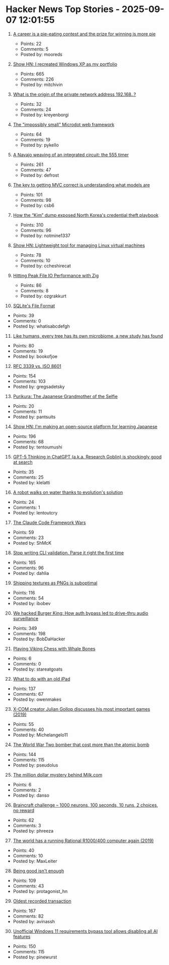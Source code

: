 # Hacker News Top Stories - 2025-09-07 12:01:55

1. [A career is a pie-eating contest and the prize for winning is more pie](https://jason.energy/more-pie/)
   - Points: 22
   - Comments: 5
   - Posted by: mooreds

2. [Show HN: I recreated Windows XP as my portfolio](https://mitchivin.com/)
   - Points: 665
   - Comments: 226
   - Posted by: mitchivin

3. [What is the origin of the private network address 192.168.*.*?](https://lists.ding.net/othersite/isoc-internet-history/2009/oct/msg00000.html)
   - Points: 32
   - Comments: 24
   - Posted by: kreyenborgi

4. [The "impossibly small" Microdot web framework](https://lwn.net/Articles/1034121/)
   - Points: 64
   - Comments: 19
   - Posted by: pykello

5. [A Navajo weaving of an integrated circuit: the 555 timer](https://www.righto.com/2025/09/marilou-schultz-navajo-555-weaving.html)
   - Points: 261
   - Comments: 47
   - Posted by: defrost

6. [The key to getting MVC correct is understanding what models are](https://stlab.cc/tips/about-mvc.html)
   - Points: 101
   - Comments: 98
   - Posted by: csb6

7. [How the “Kim” dump exposed North Korea's credential theft playbook](https://dti.domaintools.com/inside-the-kimsuky-leak-how-the-kim-dump-exposed-north-koreas-credential-theft-playbook/)
   - Points: 310
   - Comments: 96
   - Posted by: notmine1337

8. [Show HN: Lightweight tool for managing Linux virtual machines](https://github.com/ccheshirecat/flint)
   - Points: 78
   - Comments: 10
   - Posted by: ccheshirecat

9. [Hitting Peak File IO Performance with Zig](https://steelcake.com/blog/nvme-zig/)
   - Points: 86
   - Comments: 8
   - Posted by: ozgrakkurt

10. [SQLite's File Format](https://www.sqlite.org/fileformat.html)
   - Points: 39
   - Comments: 0
   - Posted by: whatisabcdefgh

11. [Like humans, every tree has its own microbiome, a new study has found](https://www.nytimes.com/2025/08/27/science/biology-trees-microbiomes.html)
   - Points: 80
   - Comments: 19
   - Posted by: bookofjoe

12. [RFC 3339 vs. ISO 8601](https://ijmacd.github.io/rfc3339-iso8601/)
   - Points: 154
   - Comments: 103
   - Posted by: gregsadetsky

13. [Purikura: The Japanese Grandmother of the Selfie](https://www.tokyocowboy.co/articles/purikura-the-grandmother-of-the-selfie)
   - Points: 20
   - Comments: 11
   - Posted by: pantsuits

14. [Show HN: I'm making an open-source platform for learning Japanese](https://kanadojo.com)
   - Points: 196
   - Comments: 68
   - Posted by: tentoumushi

15. [GPT-5 Thinking in ChatGPT (a.k.a. Research Goblin) is shockingly good at search](https://simonw.substack.com/p/gpt-5-thinking-in-chatgpt-aka-research)
   - Points: 35
   - Comments: 25
   - Posted by: klelatti

16. [A robot walks on water thanks to evolution's solution](https://arstechnica.com/science/2025/09/robotic-bug-literally-walks-on-water/)
   - Points: 24
   - Comments: 1
   - Posted by: lentoutcry

17. [The Claude Code Framework Wars](https://shmck.substack.com/p/claude-code-framework-wars)
   - Points: 59
   - Comments: 23
   - Posted by: ShMcK

18. [Stop writing CLI validation. Parse it right the first time](https://hackers.pub/@hongminhee/2025/stop-writing-cli-validation-parse-it-right-the-first-time)
   - Points: 165
   - Comments: 96
   - Posted by: dahlia

19. [Shipping textures as PNGs is suboptimal](https://gamesbymason.com/blog/2025/stop-shipping-pngs/)
   - Points: 116
   - Comments: 54
   - Posted by: ibobev

20. [We hacked Burger King: How auth bypass led to drive-thru audio surveillance](https://bobdahacker.com/blog/rbi-hacked-drive-thrus/)
   - Points: 349
   - Comments: 198
   - Posted by: BobDaHacker

21. [Playing Viking Chess with Whale Bones](https://hakaimagazine.com/news/viking-chess-with-whale-bones/)
   - Points: 6
   - Comments: 0
   - Posted by: stareatgoats

22. [What to do with an old iPad](http://odb.ar/blog/2025/09/05/hosting-my-blog-on-an-iPad-2.html)
   - Points: 137
   - Comments: 67
   - Posted by: owenmakes

23. [X-COM creator Julian Gollop discusses his most important games (2019)](https://www.pcgamer.com/collected-works-julian-gollop/)
   - Points: 55
   - Comments: 40
   - Posted by: Michelangelo11

24. [The World War Two bomber that cost more than the atomic bomb](https://www.bbc.com/future/article/20250829-the-bomber-that-became-ww2s-most-expensive-weapon)
   - Points: 144
   - Comments: 115
   - Posted by: pseudolus

25. [The million dollar mystery behind Milk.com](https://www.npr.org/2025/09/03/nx-s1-5526903/domain-name-value-milk-dot-com)
   - Points: 6
   - Comments: 2
   - Posted by: danso

26. [Braincraft challenge – 1000 neurons, 100 seconds, 10 runs, 2 choices, no reward](https://github.com/rougier/braincraft)
   - Points: 62
   - Comments: 3
   - Posted by: phreeza

27. [The world has a running Rational R1000/400 computer again (2019)](https://datamuseum.dk/wiki/Rational/R1000s400/Logbook/2019#2019-10-28)
   - Points: 40
   - Comments: 10
   - Posted by: MaxLeiter

28. [Being good isn't enough](https://joshs.bearblog.dev/being-good-isnt-enough/)
   - Points: 109
   - Comments: 43
   - Posted by: protagonist_hn

29. [Oldest recorded transaction](https://avi.im/blag/2025/oldest-txn/)
   - Points: 167
   - Comments: 82
   - Posted by: avinassh

30. [Unofficial Windows 11 requirements bypass tool allows disabling all AI features](https://www.neowin.net/news/unofficial-windows-11-requirements-bypass-tool-now-allows-you-to-disable-all-ai-features/)
   - Points: 150
   - Comments: 115
   - Posted by: pinewurst

